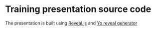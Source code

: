 Training presentation source code
=================================

The presentation is built using [Reveal.js](http://lab.hakim.se/reveal-js/) and
[Yo reveal generator](https://github.com/slara/generator-reveal)
